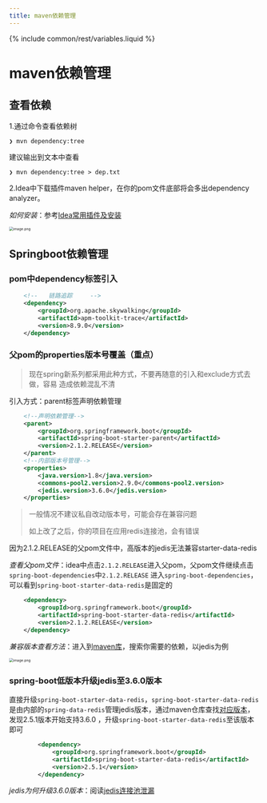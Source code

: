 ```yaml
---
title: maven依赖管理
---
```

{% include common/rest/variables.liquid %}

# maven依赖管理

## 查看依赖
1.通过命令查看依赖树

`❯ mvn dependency:tree`

建议输出到文本中查看

`❯ mvn dependency:tree > dep.txt`

2.Idea中下载插件maven helper，在你的pom文件底部将会多出dependency analyzer。

_如何安装_：参考[Idea常用插件及安装][idea-plugin]

<img src="{{ base_image_url }}/maven-helper.png" alt="image.png" style="zoom:50%;margin:0px">

## Springboot依赖管理
### pom中dependency标签引入
```xml
    <!--   链路追踪     -->
    <dependency>
        <groupId>org.apache.skywalking</groupId>
        <artifactId>apm-toolkit-trace</artifactId>
        <version>8.9.0</version>
    </dependency>
```
### 父pom的properties版本号覆盖（重点）
> 现在spring新系列都采用此种方式，不要再随意的引入和exclude方式去做，容易
造成依赖混乱不清
> 
引入方式：parent标签声明依赖管理

```xml
    <!--声明依赖管理-->
    <parent>
        <groupId>org.springframework.boot</groupId>
        <artifactId>spring-boot-starter-parent</artifactId>
        <version>2.1.2.RELEASE</version>
    </parent>
    <!--内部版本号管理-->
    <properties>
        <java.version>1.8</java.version>
        <commons-pool2.version>2.9.0</commons-pool2.version>
        <jedis.version>3.6.0</jedis.version>
    </properties>
```
> 一般情况不建议私自改动版本号，可能会存在兼容问题
> 
>如上改了之后，你的项目在应用redis连接池，会有错误

因为2.1.2.RELEASE的父pom文件中，高版本的jedis无法兼容starter-data-redis

_查看父pom文件_：idea中点击`2.1.2.RELEASE`进入父pom，父pom文件继续点击`spring-boot-dependencies`中`2.1.2.RELEASE`
进入`spring-boot-dependencies`，可以看到`spring-boot-starter-data-redis`是固定的
```xml
    <dependency>
        <groupId>org.springframework.boot</groupId>
        <artifactId>spring-boot-starter-data-redis</artifactId>
        <version>2.1.2.RELEASE</version>
    </dependency>
```
_兼容版本查看方法_：进入到[maven库][maven-repo]，搜索你需要的依赖，以jedis为例

<img src="{{ base_image_url }}/maven-dep.png" alt="image.png" style="zoom:50%;margin:0px">

### spring-boot低版本升级jedis至3.6.0版本
直接升级`spring-boot-starter-data-redis`，`spring-boot-starter-data-redis`
是由内部的`spring-data-redis`管理jedis版本，通过maven仓库查找[对应版本][spring-data-redis]，发现2.5.1版本开始支持3.6.0
，升级`spring-boot-starter-data-redis`至该版本即可
```xml
        <dependency>
            <groupId>org.springframework.boot</groupId>
            <artifactId>spring-boot-starter-data-redis</artifactId>
            <version>2.5.1</version>
        </dependency>
```
_jedis为何升级3.6.0版本_：阅读[jedis连接池泄漏][jedis-pool]

[idea-plugin]: idea-plugin
[maven-repo]: https://mvnrepository.com/
[spring-data-redis]:https://mvnrepository.com/artifact/org.springframework.data/spring-data-redis/2.5.1
[jedis-pool]: ../questions/jedis-pool-qa
